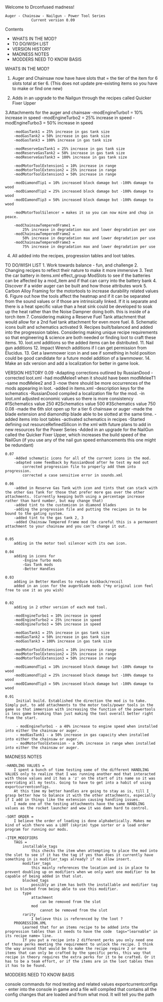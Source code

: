 Welcome to Drconfused madness!


	Auger - Chainsaw - Nailgun - Power Tool Series
				Current version 0.09
				
	
Contents 
* 	WHATS IN THE MOD?
*	TO DO/WISH LIST
*	VERSION HISTORY
*	MADNESS NOTES
*	MODDERS NEED TO KNOW BASIS

WHATS IN THE MOD?
1. Auger and Chainsaw now have have slots that = the tier of the item for 6 slots total at tier 6. (This does not update pre-existing items so you have to make or find one new)

2. Adds in an upgrade to the Nailgun through the recipes called Quicker Fixer Upper

3.Attachments for the auger and chainsaw 
		-modEngineTurbo1 = 10% increase in speed
		-modEngineTurbo2 = 25% increase in speed
		-modEngineTurbo3 = 50% increase in speed
		
		-modGasTank1 = 25% increase in gas tank size
		-modGasTank2 = 50% increase in gas tank size
		-modGasTank3 = 100% increase in gas tank size
		
		-modReserveGasTank1 = 25% increase in gas tank size
		-modReserveGasTank2 = 50% increase in gas tank size
		-modReserveGasTank3 = 100% increase in gas tank size
		
		-modMotorToolExtension1 = 10% increase in range
		-modMotorToolExtension2 = 25% increase in range
		-modMotorToolExtension3 = 50% increase in range
		
		-modDiamondTip1 = 10% increased block damage but -100% damage to wood
		-modDiamondTip2 = 25% increased block damage but -100% damage to wood
		-modDIamondTip3 = 50% increased block damage but -100% damage to wood
		
		-modMotorToolSilencer = makes it so you can now mine and chop in peace. 
			
		-modChainsawTemperedFrame1 = 
			25% increase in degradation max and lower degradation per use
		-modChainsawTemperedFrame2 = 
			50% increase in degradation max and lower degradation per use
		-modChainsawTemperedFrame3 = 
			75% increase in degradation max and lower degradation per use

4. All added into the recipes, progression tables and loot tables.

			
			
TO DO/WISH LIST
	1. Work towards balance - fun, and challenge
	2. Changing recipes to reflect their nature to make it more immersive
	3. Test the car battery in items.xml effect_group ModSlots to see if the batteries can be affected by a mod_item and if that can carry into the battery bank
	4. Discover if a wider auger can be built and how those attributes work
	5. Carbon Alloy Framing for the motortools to increase durability related values
	6. Figure out how the tools affect the heatmap and if it can be separated from the sound values or if those are intrinsically linked. If it is separate and there is a heat specific value than a heat sink could be developed to soak up the heat rather than the Noise Dampner doing both.
			this is inside of a torch item
			<property name="HeatMapStrength" value="4.05"/>
			<property name="HeatMapTime" value="1200"/>
	7. Considering making a Reserve Fuel Tank attachment that would allow for a 2nd fuel tank attachment for even more fuel. 
	8. Schematic icons built and schematics activated
	9. Recipes built/balanced and added into the progression tables. Considering making unique recipe requirements so that engineering & science are both needed or finding loot to craft these items.
	10. loot.xml additions so the added items can be distributed.
	11. Nail gun additions
	12. Impact Wrench additions if I can get permission from Elucidus.
	13. Get a lawnmower icon in and see if something in hold position could be good candidate for a future model addition of a lawnmower.
	14. Make an sdx version and add a localization for better in game look.

	
	
VERSION HISTORY
	0.09
		-Adapting corrections outlined by RussianDood
			-corrected loot.xml 
				-had modMelee1 when it should have been modMeleeT1
					-same modMelee2 and 3
				-now there should be more occurrences of the mods appearing in loot.
			-added in items.xml
				-description keys for the schematics
			-RussianDood compiled a localization file for the mod.
		-in loot.xml
			adjusted economic values so there is more consistency
				#1Schematics value 250
				#2Schematics value 500
				#3Schematics value 750
	0.08
		-made the 6th slot open up for a tier 6 chainsaw or auger
		-made the blade extension and diamondtip blade able to be slotted at the same time.
		-added items into loot tables
		-activated schematics in recipes
		-Started defining out resourceRefinedSilicon in the xml with future plans to add in new resources for the Power Series
		-Added in an upgrade for the NailGun called the Quicker Fixer Upper, which increases the build speed of the NailGun (if you use any of the nail gun speed enhancements this one might be redundant)
		
	0.07
		-Added schematic icons for all of the current icons in the mod.
		-adapted some feedback by RussianDood after he test my mod out
			corrected progression file to properly add them into progression.
			corrected a case sensitive error in sounds.xml
		
	0.06
		-added in Reserve Gas Tank with icon and tints that can stack with the other Gas Tank for those that prefer more gas over the other attachments. (Currently keeping both using a percentage increase rather than hard number, but may change that)
		-added tint to the customicon in diamond blades
		-adding the progression file and putting the recipes in to be bound to the gating system.
		-added tint to the gas tank 2, 3
		-added Chainsaw Tempered Frame mod (be careful this is a permanent attachment to your chainsaw and you can't change it out.
		
		
	0.05
		adding in the motor tool silencer with its own icon.

	0.04
		adding in icons for	
			-Engine Turbo mods
			-Gas Tank mods
			-Better Handles 

	0.03
		adding in Better Handles to reduce kickback/recoil
		added in an icon for the augerblade mods (*my original icon feel free to use it as you wish)

		
	0.02
		adding in 2 other version of each mod tool.
		
		-modEngineTurbo1 = 10% increase in speed
		-modEngineTurbo2 = 25% increase in speed
		-modEngineTurbo3 = 50% increase in speed
		
		-modGasTank1 = 25% increase in gas tank size
		-modGasTank2 = 50% increase in gas tank size
		-modGasTank3 = 100% increase in gas tank size
		
		-modMotorToolExtension1 = 10% increase in range
		-modMotorToolExtension2 = 25% increase in range
		-modMotorToolExtension3 = 50% increase in range
		
		-modDiamondTip1 = 10% increased block damage but -100% damage to wood
		-modDiamondTip2 = 25% increased block damage but -100% damage to wood
		-modDIamondTip3 = 50% increased block damage but -100% damage to wood		
	
	0.01
		 Initial build. Established the direction the mod is to take. Simply put, to add attachments to the motor tools/power tools in the game so that immersion with increasing the function of the powertools is less game breaking than just making the tool overall better right from the start.
		 
		 - modEngineTurbo1 - a 40% increase to engine speed when installed into either the chainsaw or auger.
		 - modGasTank1 - a 50% increase in gas capacity when installed into either the chainsaw or auger.
		 - modMotorToolExtension - a 50% increase in range when installed into either the chainsaw or auger.
		 


		

MADNESS NOTES

	-HANDLING VALUES = 
		I spent a bunch of time testing some of the different HANDLING VALUES only to realize that I was running another mod that interacted with those values and it has a 'z' on the start of its name so it was overriding all my tests. Going to have to get into a habit of using exportcurrentconfigs.
		At this time my better handles are going to stay as is, till I grasp better how to balance it with the other attachments, especially if I add in things like the extension causing handling issues.
		I made one of the testing attachments have the same HANDLING values as the rocket launcher and wow it was damn hard to control.
		
	-SORT ORDER = 
		I believe the order of loading is done alphabetically. Makes me kind of wish there was a LOOT (skyrim) type sorter or a load order program for running our mods.
	
	-ITEM_MODIFIERS 
		TAGS =
			installable_tags
				this checks the item when attempting to place the mod into the slot to see if it has the tag if yes than does it currently have something in is modifier_tags already? if no allow insert.
			modifier_tags
				this mainly references the location and is in place to prevent doubling up on modifiers when we only want one modifier to be capable of being added in that slot.
			blocked_tags
				possibly an item has both the installable and modifier tag but is blocked from being able to use this modifier.
			type
				attachment
					can be removed from the slot
				mod
					cannot be removed from the slot 
			rarity
				I believe this is referenced by the loot ?
		PROGRESSION.XML
			Learned that for an items recipe to be added into the progression tables than it needs to have the code  tags="learnable" in its recipe name= line.
			If you put a recipe into 2 different perks you only need one of those perks meeting the requirement to unlock the recipe. I think the way around that would be to make the recipe require 2 or more items that can only be crafted by the specific perks, this way that recipe in theory requires the extra perks for it to be crafted. Or it has to be a team effort, or if the items are in the loot tables then it has to be found.
	
	
MODDERS NEED TO KNOW BASIS

console commands for mod testing and related values
		exportcurrentconfigs - 
			enter into the console in game and a file will compiled that contains all the config changes that are loaded and from what mod. It will tell you the path



